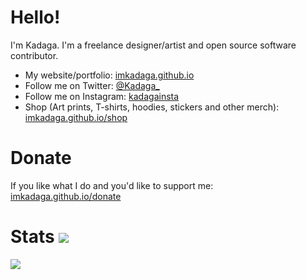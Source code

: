 # Hello!

I'm Kadaga. I'm a freelance designer/artist and open source software contributor.

- My website/portfolio: [imkadaga.github.io](https://imkadaga.github.io)
- Follow me on Twitter: [@Kadaga_](https://twitter.com/Kadaga_)
- Follow me on Instagram: [kadagainsta](https://www.instagram.com/kadagainsta)
- Shop (Art prints, T-shirts, hoodies, stickers and other merch): [imkadaga.github.io/shop](https://imkadaga.github.io/shop)

# Donate

If you like what I do and you'd like to support me: [imkadaga.github.io/donate](https://imkadaga.github.io/donate)

# Stats <img src="https://i.imgur.com/K6ZW3T3.png"/>

<a href="https://github.com/ImKadaga">
  <img align="center" src="https://github-readme-stats.vercel.app/api?username=Ka-hu&show_icons=true&include_all_commits=false&line_height=33&theme=graywhite" />
</a>
